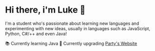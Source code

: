 # Hi there, i'm **Luke** 👋

I'm a student who's passionate about learning new languages and experimenting with new ideas, usually in languages such as JavaScript, Python, C#/++ and even Java!

📚 Currently learning Java
🔧 Currently upgrading [Party's Website](getparty.ml)
#
